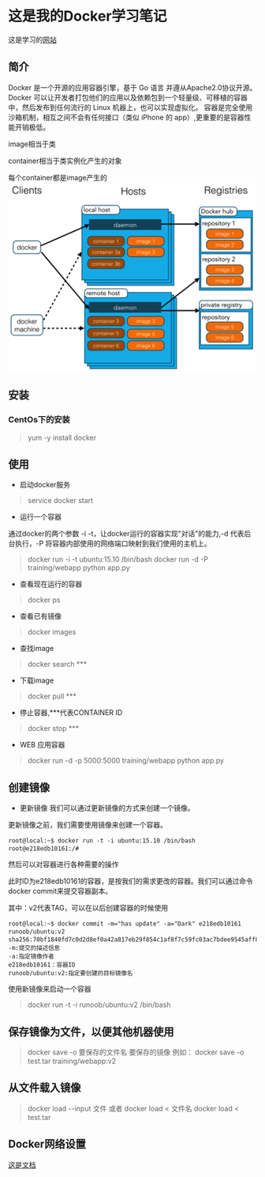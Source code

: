 ﻿# 这是我的Docker学习笔记

这是学习的[网站](http://www.runoob.com/docker/docker-tutorial.html)

## 简介
Docker 是一个开源的应用容器引擎，基于 Go 语言 并遵从Apache2.0协议开源。
Docker 可以让开发者打包他们的应用以及依赖包到一个轻量级、可移植的容器中，然后发布到任何流行的 Linux 机器上，也可以实现虚拟化。
容器是完全使用沙箱机制，相互之间不会有任何接口（类似 iPhone 的 app）,更重要的是容器性能开销极低。

image相当于类

container相当于类实例化产生的对象

每个container都是image产生的
![](https://github.com/spacetimezt/hello_world/blob/master/Dcoker/Docker%E6%9E%B6%E6%9E%84.png)
## 安装
### CentOs下的安装
> yum -y install docker

## 使用
- 启动docker服务
> service docker start

- 运行一个容器

通过docker的两个参数 -i -t，让docker运行的容器实现"对话"的能力,-d 代表后台执行，-P 将容器内部使用的网络端口映射到我们使用的主机上。
> docker run -i -t ubuntu:15.10 /bin/bash
> docker run -d -P training/webapp python app.py

- 查看现在运行的容器
> docker ps

- 查看已有镜像
> docker images

- 查找image
> docker search ***

- 下载image
> docker pull ***

- 停止容器,***代表CONTAINER ID
> docker stop ***

- WEB 应用容器
> docker run -d -p 5000:5000 training/webapp python app.py

## 创建镜像

- 更新镜像
  我们可以通过更新镜像的方式来创建一个镜像。

更新镜像之前，我们需要使用镜像来创建一个容器。
```
root@local:~$ docker run -t -i ubuntu:15.10 /bin/bash
root@e218edb10161:/# 
```
然后可以对容器进行各种需要的操作

此时ID为e218edb10161的容器，是按我们的需求更改的容器。我们可以通过命令 docker commit来提交容器副本。

其中：v2代表TAG，可以在以后创建容器的时候使用

```
root@local:~$ docker commit -m="has update" -a="Dark" e218edb10161 runoob/ubuntu:v2
sha256:70bf1840fd7c0d2d8ef0a42a817eb29f854c1af8f7c59fc03ac7bdee9545aff8
-m:提交的描述信息
-a:指定镜像作者
e218edb10161：容器ID
runoob/ubuntu:v2:指定要创建的目标镜像名
```

使用新镜像来启动一个容器
> docker run -t -i runoob/ubuntu:v2 /bin/bash     

## 保存镜像为文件，以便其他机器使用
> docker save -o 要保存的文件名    要保存的镜像
> 例如：
> docker save -o test.tar training/webapp:v2

## 从文件载入镜像
> docker load --input 文件
> 或者
> docker load < 文件名
> docker load < test.tar

## Docker网络设置

[这是文档](http://www.docker.org.cn/dockerppt/111.html)
